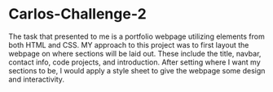 # Carlos-Challenge-2

The task that presented to me is a portfolio webpage utilizing elements from both HTML and CSS. MY approach to this project was to first layout the webpage on where sections will be laid out. These include the title, navbar, contact info, code projects, and introduction. After setting where I want my sections to be, I would apply a style sheet to give the webpage some design and interactivity. 